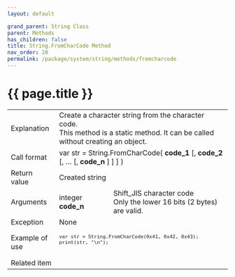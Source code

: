 ```yaml
---
layout: default 

grand_parent: String Class
parent: Methods
has_children: false
title: String.FromCharCode Method
nav_order: 20
permalink: /package/system/string/methods/fromcharcode
---
```

# {{ page.title }}

<table>
  <tr>
    <td>Explanation</td>
    <td colspan="2">Create a character string from the character code.<br>This method is a static method. It can be called without creating an object.</td>
  </tr>
  <tr>
    <td>Call format</td>
    <td colspan="2">var str = String.FromCharCode( <b>code_1</b> [, <b>code_2</b> [, … [, <b>code_n</b> ] ] ] )</td>
  </tr>
  <tr>
    <td>Return value</td>
    <td colspan="2">Created string</td>
  </tr>  
  <tr>
    <td>Arguments</td>
    <td>integer <b>code_n</b></td>
    <td>Shift_JIS character code<br>Only the lower 16 bits (2 bytes) are valid.</td>
  </tr>
  <tr>
    <td>Exception</td>
    <td colspan="2">None</td>
  </tr>
  <tr>
    <td>Example of use</td>
    <td colspan="2"><code><pre>
var str = String.FromCharCode(0x41, 0x42, 0x43);
print(str, "\n");
    </pre></code></td>
  </tr>
  <tr>
    <td>Related item</td>
    <td colspan="2"></td>
  </tr>
</table>